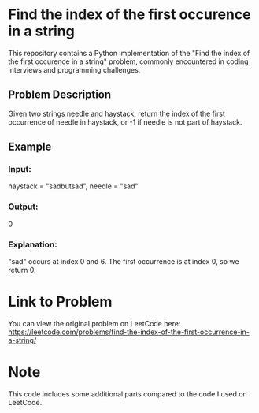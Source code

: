 # Find the index of the first occurence in a string

This repository contains a Python implementation of the "Find the index of the first occurence in a string" problem, commonly encountered in coding interviews and programming challenges.

## Problem Description

Given two strings needle and haystack, return the index of the first occurrence of needle in haystack, or -1 if needle is not part of haystack.

## Example
### Input:
haystack = "sadbutsad", needle = "sad"
### Output:
0
### Explanation:
"sad" occurs at index 0 and 6.
The first occurrence is at index 0, so we return 0.


# Link to Problem
You can view the original problem on LeetCode here: https://leetcode.com/problems/find-the-index-of-the-first-occurrence-in-a-string/

# Note
This code includes some additional parts compared to the code I used on LeetCode.





